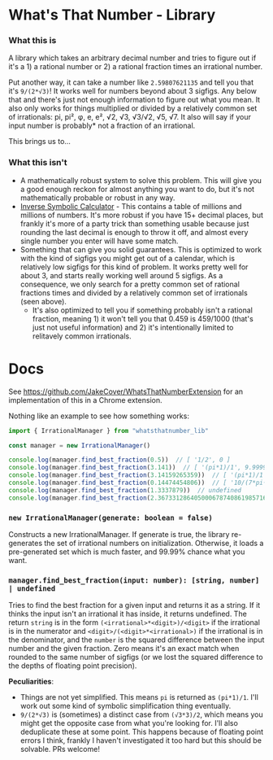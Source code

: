 # What's That Number - Library
### What this is
A library which takes an arbitrary decimal number and tries to figure out if it's a 1) a rational number or 2) a rational fraction times an irrational number.

Put another way, it can take a number like `2.59807621135` and tell you that it's `9/(2*√3)`! It works well for numbers beyond about 3 sigfigs. Any below that and there's just not enough information to figure out what you mean. It also only works for things multiplied or divided by a relatively common set of irrationals: pi, pi², φ, e, e², √2, √3, √3/√2, √5, √7. It also will say if your input number is probably* not a fraction of an irrational.

This brings us to...

### What this isn't
* A mathematically robust system to solve this problem. This will give you a good enough reckon for almost anything you want to do, but it's not mathematically probable or robust in any way.
* [Inverse Symbolic Calculator](http://wayback.cecm.sfu.ca/projects/ISC/ISCmain.html) - This contains a table of millions and millions of numbers. It's more robust if you have 15+ decimal places, but frankly it's more of a party trick than something usable because just rounding the last decimal is enough to throw it off, and almost every single number you enter will have some match.
* Something that can give you solid guarantees. This is optimized to work with the kind of sigfigs you might get out of a calendar, which is relatively low sigfigs for this kind of problem. It works pretty well for about 3, and starts really working well around 5 sigfigs. As a consequence, we only search for a pretty common set of rational fractions times and divided by a relatively common set of irrationals (seen above). 
  * It's also optimized to tell you if something probably isn't a rational fraction, meaning 1) it won't tell you that 0.459 is 459/1000 (that's just not useful information) and 2) it's intentionally limited to relitavely common irrationals.
  
# Docs
See https://github.com/JakeCover/WhatsThatNumberExtension for an implementation of this in a Chrome extension.

Nothing like an example to see how something works:

```typescript
import { IrrationalManager } from "whatsthatnumber_lib"

const manager = new IrrationalManager()

console.log(manager.find_best_fraction(0.5))  // [ '1/2', 0 ]
console.log(manager.find_best_fraction(3.141))  // [ '(pi*1)/1', 9.999999999997797e-7 ]
console.log(manager.find_best_fraction(3.14159265359))  // [ '(pi*1)/1', 0 ]
console.log(manager.find_best_fraction(0.14474454806))  // [ '10/(7*pi²)', 0 ]
console.log(manager.find_best_fraction(1.3337879))  // undefined
console.log(manager.find_best_fraction(2.367331286405000678740861985716))  // undefined
```

### `new IrrationalManager(generate: boolean = false)`
Constructs a new IrrationalManager. If generate is true, the library re-generates the set of irrational numbers on initialization. Otherwise, it loads a pre-generated set which is much faster, and 99.99% chance what you want. 

### `manager.find_best_fraction(input: number): [string, number] | undefined`
Tries to find the best fraction for a given input and returns it as a string. If it thinks the input isn't an irrational it has inside, it returns undefined. The return `string` is in the form `(<irrational>*<digit>)/<digit>` if the irrational is in the numerator and `<digit>/(<digit>*<irrational>)` if the irrational is in the denominator, and the `number` is the squared difference between the input number and the given fraction. Zero means it's an exact match when rounded to the same number of sigfigs (or we lost the squared difference to the depths of floating point precision).

**Peculiarities**:
* Things are not yet simplified. This means `pi` is returned as `(pi*1)/1`. I'll work out some kind of symbolic simplification thing eventually.
* `9/(2*√3)` is (sometimes) a distinct case from `(√3*3)/2`, which means you might get the opposite case from what you're looking for. I'll also deduplicate these at some point. This happens because of floating point errors I think, frankly I haven't investigated it too hard but this should be solvable. PRs welcome!
